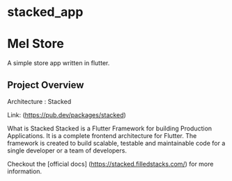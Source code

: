 # stacked_app

# Mel Store
A simple store app written in flutter.

## Project Overview
Architecture : Stacked

Link: (https://pub.dev/packages/stacked)

What is Stacked
Stacked is a Flutter Framework for building Production Applications. It is a complete frontend architecture for Flutter. The framework is created to build scalable, testable and maintainable code for a single developer or a team of developers.

Checkout the [official docs] (https://stacked.filledstacks.com/) for more information.
